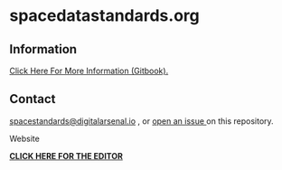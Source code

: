 # spacedatastandards.org

<h2>Information</h2>

<a href="https://digitalarsenal-io-inc.gitbook.io/spacedatastandards.org/">Click Here For More Information (Gitbook).</a>

<p>

<h2>Contact</h2>

<a href='mailto:tj@digitalarsenal.io'>spacestandards@digitalarsenal.io</a>
, or
<a href='https://github.com/DigitalArsenal/spacedatastandards.org/issues'>
open an issue
</a>
on this repository.

</p>

Website

**[CLICK HERE FOR THE EDITOR](https://spacedatastandards.org)**
